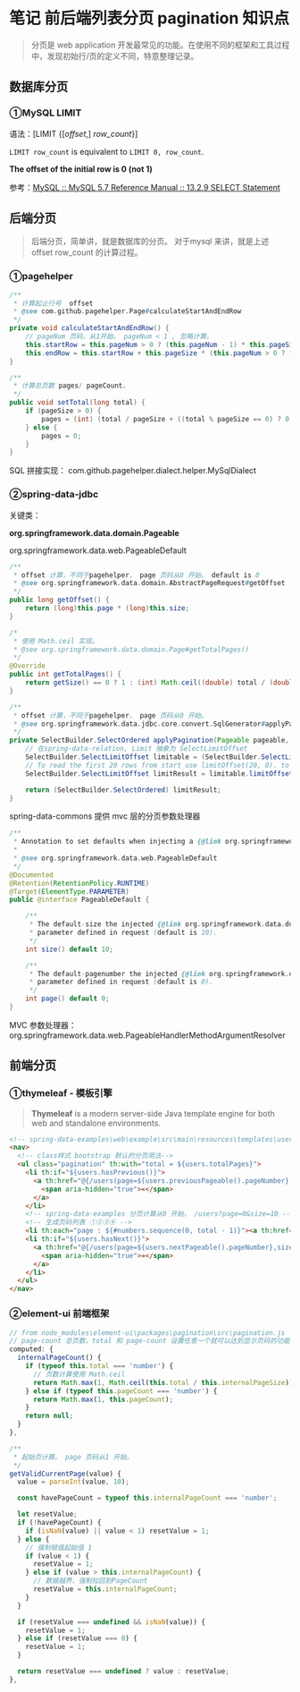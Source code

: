 # 笔记 前后端列表分页 pagination 知识点

> 分页是 web application 开发最常见的功能。在使用不同的框架和工具过程中，发现初始行/页的定义不同，特意整理记录。

## 数据库分页

### ①MySQL LIMIT

语法：[LIMIT {[*offset*,] *row_count*}]

`LIMIT row_count` is equivalent to `LIMIT 0, row_count`.

**The offset of the initial row is 0 (not 1)**

参考：[MySQL :: MySQL 5.7 Reference Manual :: 13.2.9 SELECT Statement](https://dev.mysql.com/doc/refman/5.7/en/select.html)

## 后端分页

> 后端分页，简单讲，就是数据库的分页。 对于mysql 来讲，就是上述 offset row_count 的计算过程。

### ①pagehelper

```java
/**
 * 计算起止行号  offset
 * @see com.github.pagehelper.Page#calculateStartAndEndRow
 */
private void calculateStartAndEndRow() {
    // pageNum 页码，从1开始。 pageNum < 1 , 忽略计算。
    this.startRow = this.pageNum > 0 ? (this.pageNum - 1) * this.pageSize : 0;
    this.endRow = this.startRow + this.pageSize * (this.pageNum > 0 ? 1 : 0);
}
```

```java
/**
 * 计算总页数 pages/ pageCount。 
 */
public void setTotal(long total) {
    if (pageSize > 0) {
        pages = (int) (total / pageSize + ((total % pageSize == 0) ? 0 : 1));
    } else {
        pages = 0;
    }
}
```

SQL 拼接实现： com.github.pagehelper.dialect.helper.MySqlDialect

### ②spring-data-jdbc

关键类：

**org.springframework.data.domain.Pageable**

org.springframework.data.web.PageableDefault

```java
/**
 * offset 计算，不同于pagehelper， page 页码从0 开始。 default is 0
 * @see org.springframework.data.domain.AbstractPageRequest#getOffset
 */
public long getOffset() {
    return (long)this.page * (long)this.size;
}

/*
 * 使用 Math.ceil 实现。
 * @see org.springframework.data.domain.Page#getTotalPages()
 */
@Override
public int getTotalPages() {
    return getSize() == 0 ? 1 : (int) Math.ceil((double) total / (double) getSize());
}
```

```java
/**
 * offset 计算，不同于pagehelper， page 页码从0 开始。
 * @see org.springframework.data.jdbc.core.convert.SqlGenerator#applyPagination
 */
private SelectBuilder.SelectOrdered applyPagination(Pageable pageable, SelectBuilder.SelectOrdered select) {
    // 在spring-data-relation, Limit 抽象为 SelectLimitOffset 
    SelectBuilder.SelectLimitOffset limitable = (SelectBuilder.SelectLimitOffset) select;
    // To read the first 20 rows from start use limitOffset(20, 0). to read the next 20 use limitOffset(20, 20).
    SelectBuilder.SelectLimitOffset limitResult = limitable.limitOffset(pageable.getPageSize(), pageable.getOffset());

    return (SelectBuilder.SelectOrdered) limitResult;
}
```

spring-data-commons 提供 mvc 层的分页参数处理器

```java
/**
 * Annotation to set defaults when injecting a {@link org.springframework.data.domain.Pageable} into a controller method. 
 *
 * @see org.springframework.data.web.PageableDefault
 */
@Documented
@Retention(RetentionPolicy.RUNTIME)
@Target(ElementType.PARAMETER)
public @interface PageableDefault {

    /**
     * The default-size the injected {@link org.springframework.data.domain.Pageable} should get if no corresponding
     * parameter defined in request (default is 10).
     */
    int size() default 10;

    /**
     * The default-pagenumber the injected {@link org.springframework.data.domain.Pageable} should get if no corresponding
     * parameter defined in request (default is 0).
     */
    int page() default 0;
}
```

MVC 参数处理器： org.springframework.data.web.PageableHandlerMethodArgumentResolver

## 前端分页

### ①thymeleaf - 模板引擎

> **Thymeleaf** is a modern server-side Java template engine for both web and standalone environments.

```html
<!-- spring-data-examples\web\example\src\main\resources\templates\users.html-->
<nav>
  <!-- class样式 bootstrap 默认的分页用法-->
  <ul class="pagination" th:with="total = ${users.totalPages}">
    <li th:if="${users.hasPrevious()}">
      <a th:href="@{/users(page=${users.previousPageable().pageNumber},size=${users.size})}" aria-label="Previous">
        <span aria-hidden="true">«</span>
      </a>
    </li>
    <!-- spring-data-examples 分页计算从0 开始， /users?page=0&size=10 -->
    <!-- 生成页码列表 ①②③④ -->
    <li th:each="page : ${#numbers.sequence(0, total - 1)}"><a th:href="@{/users(page=${page},size=${users.size})}" th:text="${page + 1}">1</a></li>
    <li th:if="${users.hasNext()}">
      <a th:href="@{/users(page=${users.nextPageable().pageNumber},size=${users.size})}" aria-label="Next">
        <span aria-hidden="true">»</span>
      </a>
    </li>
  </ul>
</nav>
```

### ②element-ui 前端框架

```javascript
// from node_modules\element-ui\packages\pagination\src\pagination.js
// page-count 总页数，total 和 page-count 设置任意一个就可以达到显示页码的功能；
computed: {
  internalPageCount() {
    if (typeof this.total === 'number') {
      // 页数计算使用 Math.ceil
      return Math.max(1, Math.ceil(this.total / this.internalPageSize));
    } else if (typeof this.pageCount === 'number') {
      return Math.max(1, this.pageCount);
    }
    return null;
  }
},

/**
 * 起始页计算。 page 页码从1 开始。
 */
getValidCurrentPage(value) {
  value = parseInt(value, 10);

  const havePageCount = typeof this.internalPageCount === 'number';

  let resetValue;
  if (!havePageCount) {
    if (isNaN(value) || value < 1) resetValue = 1;
  } else {
    // 强制赋值起始值 1
    if (value < 1) {
      resetValue = 1;
    } else if (value > this.internalPageCount) {
      // 数据越界，强制拉回到PageCount
      resetValue = this.internalPageCount;
    }
  }

  if (resetValue === undefined && isNaN(value)) {
    resetValue = 1;
  } else if (resetValue === 0) {
    resetValue = 1;
  }

  return resetValue === undefined ? value : resetValue;
},
```
